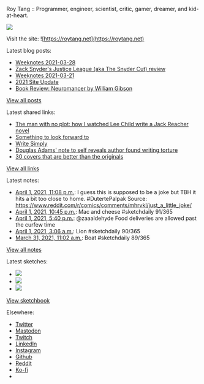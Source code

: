 Roy Tang :: Programmer, engineer, scientist, critic, gamer, dreamer, and kid-at-heart.

![](https://roytang.net/static/img/profile.jpg)

Visit the site: ![https://roytang.net](https://roytang.net)

Latest blog posts:

- [Weeknotes 2021-03-28](https://roytang.net/2021/03/weeknotes-2021-03-28/)
- [Zack Snyder&#x27;s Justice League (aka The Snyder Cut) review](https://roytang.net/2021/03/snyder-cut/)
- [Weeknotes 2021-03-21](https://roytang.net/2021/03/weeknotes-2021-03-21/)
- [2021 Site Update](https://roytang.net/2021/03/2021-site-update/)
- [Book Review: Neuromancer by William Gibson](https://roytang.net/2021/03/neuromancer/)

[View all posts](https://roytang.net/blog)

Latest shared links:

- [The man with no plot: how I watched Lee Child write a Jack Reacher novel](https://roytang.net/2021/04/the-man-with-no-plot-how-i-watched-lee-child-write-a-jack-reacher-novel/)
- [Something to look forward to](https://roytang.net/2021/03/something-to-look-forward-to/)
- [Write Simply](https://roytang.net/2021/03/write-simply/)
- [Douglas Adams&#x27; note to self reveals author found writing torture](https://roytang.net/2021/03/douglas-adams-note-to-self-reveals-author-found-writing-torture/)
- [30 covers that are better than the originals](https://roytang.net/2021/03/30-covers-that-are-better-than-the-originals/)

[View all links](https://roytang.net/links)

Latest notes:

- [April 1, 2021, 11:08 p.m.](https://roytang.net/2021/04/1377639106516189187/): I guess this is supposed to be a joke but TBH it hits a bit too close to home. #DutertePalpak Source: https://www.reddit.com/r/comics/comments/mhrvkl/just_a_little_joke/
- [April 1, 2021, 10:45 p.m.](https://roytang.net/2021/04/1377633231311372288/): Mac and cheese #sketchdaily 91/365
- [April 1, 2021, 5:40 p.m.](https://roytang.net/2021/04/1377556584780361732/): @zaaaldehyde Food deliveries are allowed past the curfew time
- [April 1, 2021, 3:06 a.m.](https://roytang.net/2021/04/1377336527374622722/): Lion #sketchdaily 90/365
- [March 31, 2021, 11:02 a.m.](https://roytang.net/2021/03/1377093864771612674/): Boat #sketchdaily 89/365

[View all notes](https://roytang.net/notes)

Latest sketches:


- ![](https://roytang.net/media/cache/69/99/69995fd893f5fd3096e72eb776139072.jpg)
- ![](https://roytang.net/media/cache/76/1d/761d05a296970f87b265baadf6a474a0.jpg)
- ![](https://roytang.net/media/cache/fc/33/fc33908b224cc4917773dec39b3d5f8f.jpg)

[View sketchbook](https://roytang.net/albums/sketchbook)


Elsewhere:

- [Twitter](https://twitter.com/roytang)
- [Mastodon](https://mastodon.technology/@roytang)
- [Twitch](https://twitch.tv/twitchyroy)
- [LinkedIn](https://www.linkedin.com/in/roytang)
- [Instagram](https://instagram.com/roytang0400)
- [Github](https://github.com/roytang)
- [Reddit](https://reddit.com/u/hungryroy)
- [Ko-fi](https://ko-fi.com/roytang)
- [](mailto:hello@roytang.net)